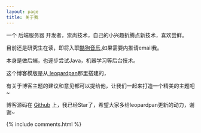 ```yaml
---
layout: page
title: 关于我 
---
```


一个 后端服务器 开发者，崇尚技术，自己的小兴趣折腾点新技术，喜欢尝鲜。
<p>
目前还是研究生在读，即将入职<a target="_blank" href="https://www.kugou.com">酷狗音乐</a>,如果需要内推请email我。
<p>
本身是做后端，也逐步尝试Java，机器学习等后台技术。

<p>

这个博客模版是从<a href="/2016/10/jekyll_tutorials1/"> leopardpan</a>那里搭建的，

<p>

有关于博客主题的建议和意见都可以提给他，让我们一起来打造一个精美的主题吧~ 
<p> 

博客源码在 <a target="_blank" href='https://github.com/leopardpan/leopardpan.github.io/'>Github</a> 上，我已经Star了，希望大家多给leopardpan更新的动力，谢谢~


<p> 


{% include comments.html %}

